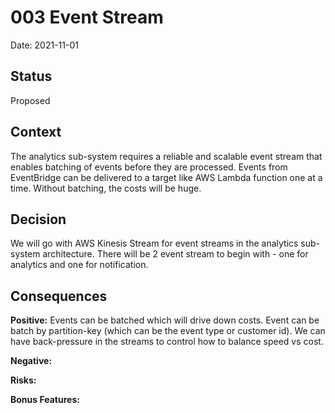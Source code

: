 # 003 Event Stream

Date: 2021-11-01

## Status

Proposed

## Context

The analytics sub-system requires a reliable and scalable event stream that enables batching of events before they are processed. Events from EventBridge can be delivered to a target like AWS Lambda function one at a time. Without batching, the costs will be huge. 

## Decision

We will go with AWS Kinesis Stream for event streams in the analytics sub-system architecture. There will be 2 event stream to begin with - one for analytics and one for notification. 

## Consequences

**Positive:** Events can be batched which will drive down costs. Event can be batch by partition-key (which can be the event type or customer id). We can have back-pressure in the streams to control how to balance speed vs cost. 

**Negative:**

**Risks:** 

**Bonus Features:** 
